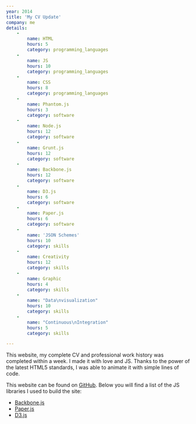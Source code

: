 ```yaml
---
year: 2014
title: 'My CV Update'
company: me
details:
    -
        name: HTML
        hours: 5
        category: programming_languages
    -
        name: JS
        hours: 10
        category: programming_languages
    -
        name: CSS
        hours: 8
        category: programming_languages
    -
        name: Phantom.js
        hours: 3
        category: software
    -
        name: Node.js
        hours: 12
        category: software
    -
        name: Grunt.js
        hours: 12
        category: software
    -
        name: Backbone.js
        hours: 12
        category: software
    -
        name: D3.js
        hours: 6
        category: software
    -
        name: Paper.js
        hours: 6
        category: software
    -
        name: 'JSON Schemes'
        hours: 10
        category: skills
    -
        name: Creativity
        hours: 12
        category: skills
    -
        name: Graphic
        hours: 4
        category: skills
    -
        name: "Data\nvisualization"
        hours: 10
        category: skills
    -
        name: "Continuous\nIntegration"
        hours: 5
        category: skills

---
```

This website, my complete CV and professional work history was completed within a week. I made it with love and JS. Thanks to the power of the latest HTML5 standards, I was able to animate it with simple lines of code.



 This website can be found on <a href='https://github.com/M3kH/ideabile.com' target='_blank'>GitHub</a>. Below you will find a list of the JS libraries I used to build the site: <ul><li><a href="http://www.backbonejs.org" target="_blank">Backbone.js</a></li><li><a href="http://www.http://paperjs.org/" target="_blank">Paper.js</a></li><li><a href="http://www.d3js.org/" target="_blank">D3.js</a></li></ul>
